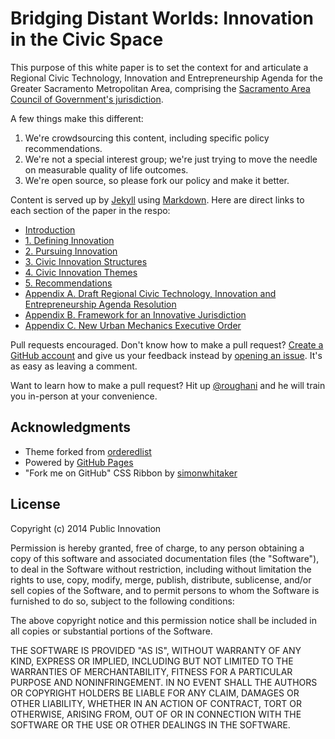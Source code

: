 Bridging Distant Worlds: Innovation in the Civic Space
==========

This purpose of this white paper is to set the context for and articulate a Regional Civic Technology, Innovation and Entrepreneurship Agenda for the Greater Sacramento Metropolitan Area, comprising the [Sacramento Area Council of Government's jurisdiction](http://www.sacog.org/about/).

A few things make this different:

1. We're crowdsourcing this content, including specific policy recommendations.
2. We're not a special interest group; we're just trying to move the needle on measurable quality of life outcomes.
3. We're open source, so please fork our policy and make it better.

Content is served up by [Jekyll](http://jekyllrb.com/) using [Markdown](https://github.com/adam-p/markdown-here/wiki/Markdown-Cheatsheet). Here are direct links to each section of the paper in the respo:

* [Introduction](https://github.com/publicinnovation/whitepaper/blob/gh-pages/index.md)
* [1. Defining Innovation](https://github.com/publicinnovation/whitepaper/blob/gh-pages/defining-innovation.md)
* [2. Pursuing Innovation](https://github.com/publicinnovation/whitepaper/blob/gh-pages/pursuing-innovation.md)
* [3. Civic Innovation Structures](https://github.com/publicinnovation/whitepaper/blob/gh-pages/civic-innovation-structures.md)
* [4. Civic Innovation Themes](https://github.com/publicinnovation/whitepaper/blob/gh-pages/civic-innovation-themes.md)
* [5. Recommendations](https://github.com/publicinnovation/whitepaper/blob/gh-pages/recommendations.md)
* [Appendix A. Draft Regional Civic Technology, Innovation and Entrepreneurship Agenda Resolution](https://github.com/publicinnovation/whitepaper/blob/gh-pages/agenda-resolution.md)
* [Appendix B. Framework for an Innovative Jurisdiction](https://github.com/publicinnovation/whitepaper/blob/gh-pages/innovative-jurisdiction-framework.md)
* [Appendix C. New Urban Mechanics Executive Order](https://github.com/publicinnovation/whitepaper/blob/gh-pages/new-urban-mechanics.md)

Pull requests encouraged. Don't know how to make a pull request? [Create a GitHub account](https://github.com/join) and give us your feedback instead by [opening an issue](https://github.com/publicinnovation/whitepaper/issues). It's as easy as leaving a comment.

Want to learn how to make a pull request? Hit up [@roughani](https://github.com/roughani) and he will train you in-person at your convenience.

## Acknowledgments
* Theme forked from [orderedlist](https://github.com/orderedlist/minimal)
* Powered by [GitHub Pages](https://pages.github.com/)
* "Fork me on GitHub" CSS Ribbon by [simonwhitaker](https://github.com/simonwhitaker/github-fork-ribbon-css)

## License
Copyright (c) 2014 Public Innovation

Permission is hereby granted, free of charge, to any person obtaining a copy
of this software and associated documentation files (the "Software"), to deal
in the Software without restriction, including without limitation the rights
to use, copy, modify, merge, publish, distribute, sublicense, and/or sell
copies of the Software, and to permit persons to whom the Software is
furnished to do so, subject to the following conditions:

The above copyright notice and this permission notice shall be included in all
copies or substantial portions of the Software.

THE SOFTWARE IS PROVIDED "AS IS", WITHOUT WARRANTY OF ANY KIND, EXPRESS OR
IMPLIED, INCLUDING BUT NOT LIMITED TO THE WARRANTIES OF MERCHANTABILITY,
FITNESS FOR A PARTICULAR PURPOSE AND NONINFRINGEMENT. IN NO EVENT SHALL THE
AUTHORS OR COPYRIGHT HOLDERS BE LIABLE FOR ANY CLAIM, DAMAGES OR OTHER
LIABILITY, WHETHER IN AN ACTION OF CONTRACT, TORT OR OTHERWISE, ARISING FROM,
OUT OF OR IN CONNECTION WITH THE SOFTWARE OR THE USE OR OTHER DEALINGS IN THE
SOFTWARE.
